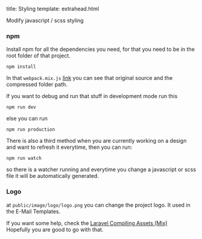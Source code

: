 title: Styling
template: extrahead.html

Modify javascript / scss styling


### npm

Install npm for all the dependencies you need, for that you need to be in the root folder of that project.

```
npm install
```

In that `webpack.mix.js` <a href="https://github.com/Devsome/silkroad-laravel/blob/master/webpack.mix.js">link</a>
you can see that original source and the compressed folder path.

If you want to debug and run that stuff in development mode run this
```
npm run dev
```

else you can run
```
npm run production
```

There is also a third method when you are currently working on a design and want to refresh it everytime, then you can run:
```
npm run watch
```
so there is a watcher running and everytime you change a javascript or scss file it will be automatically generated.


### Logo

at `public/image/logo/logo.png` you can change the project logo. It used in the E-Mail Templates.


If you want some help, check the <a href="https://laravel.com/docs/6.x/mix">Laravel Compiling Assets (Mix)</a><br>
Hopefully you are good to go with that.
